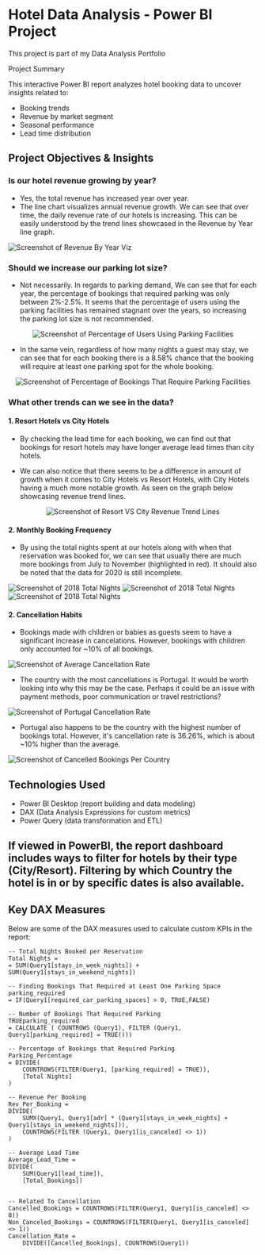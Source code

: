 # Hotel Data Analysis - Power BI Project

This project is part of my Data Analysis Portfolio

Project Summary

This interactive Power BI report analyzes hotel booking data to uncover insights related to:

- Booking trends
- Revenue by market segment
- Seasonal performance
- Lead time distribution

## Project Objectives & Insights

### Is our hotel revenue growing by year?
   - Yes, the total revenue has increased year over year.
   - The line chart visualizes annual revenue growth. We can see that over time, the daily revenue rate of our hotels is increasing. This can be easily understood by the trend lines showcased in the Revenue by Year line graph.

   ![Screenshot of Revenue By Year Viz](images/RevenueByYear.png)

### Should we increase our parking lot size?
   - Not necessarily. In regards to parking demand, We can see that for each year, the percentage of bookings that required parking was only between 2%-2.5%. It seems that the percentage of users using the parking facilities has remained stagnant over the years, so increasing the parking lot size is not recommended.

<p align="center">
  <img src="images/PercentageOfUsersUsingParkingFacilities.png" alt="Screenshot of Percentage of Users Using Parking Facilities"/>
</p>

   - In the same vein, regardless of how many nights a guest may stay, we can see that for each booking there is a 8.58% chance that the booking will require at least one parking spot for the whole booking.

<p align="center">
  <img src="images/PercentageOfBookingsThatRequireParkingSpaces.png" alt="Screenshot of Percentage of Bookings That Require Parking Facilities"/>
</p>
  
### What other trends can we see in the data?
#### 1. Resort Hotels vs City Hotels
   - By checking the lead time for each booking, we can find out that bookings for resort hotels may have longer average lead times than city hotels.

   - We can also notice that there seems to be a difference in amount of growth when it comes to City Hotels vs Resort Hotels, with City Hotels having a much more notable growth. As seen on the graph below showcasing revenue trend lines.

<p align="center">
  <img src="images/ResortVsCityRevenueTrendLines.png" alt="Screenshot of Resort VS City Revenue Trend Lines"/>
</p>

#### 2. Monthly Booking Frequency
   - By using the total nights spent at our hotels along with when that reservation was booked for, we can see that usually there are much more bookings from July to November (highlighted in red). It should also be noted that the data for 2020 is still incomplete.

   ![Screenshot of 2018 Total Nights](images/2018TotalNights.png)
   ![Screenshot of 2018 Total Nights](images/2019TotalNights.png)
   ![Screenshot of 2018 Total Nights](images/2020TotalNights.png)

#### 2. Cancellation Habits
   - Bookings made with children or babies as guests seem to have a significant increase in cancelations. However, bookings with children only accounted for ~10% of all bookings.

   ![Screenshot of Average Cancellation Rate](images/AverageCancellationRate.png)

   - The country with the most cancellations is Portugal. It would be worth looking into why this may be the case. Perhaps it could be an issue with payment methods, poor communication or travel restrictions?

   ![Screenshot of Portugal Cancellation Rate](images/Portugal_Cancellation_Rate.png)

   - Portugal also happens to be the country with the highest number of bookings total. However, it's cancellation rate is 36.26%, which is about ~10% higher than the average.

   ![Screenshot of Cancelled Bookings Per Country](images/Cancelled_Bookings_Per_Country.png)

## Technologies Used

- Power BI Desktop (report building and data modeling)
- DAX (Data Analysis Expressions for custom metrics)
- Power Query (data transformation and ETL)

## If viewed in PowerBI, the report dashboard includes ways to filter for hotels by their type (City/Resort). Filtering by which Country the hotel is in or by specific dates is also available.

## Key DAX Measures

Below are some of the DAX measures used to calculate custom KPIs in the report:

```DAX
-- Total Nights Booked per Reservation
Total Nights = 
= SUM(Query1[stays_in_week_nights]) + SUM(Query1[stays_in_weekend_nights])

-- Finding Bookings That Required at Least One Parking Space
parking_required 
= IF(Query1[required_car_parking_spaces] > 0, TRUE,FALSE) 

-- Number of Bookings That Required Parking
TRUEparking_required 
= CALCULATE ( COUNTROWS (Query1), FILTER (Query1, Query1[parking_required] = TRUE()))

-- Percentage of Bookings that Required Parking
Parking_Percentage 
= DIVIDE(
    COUNTROWS(FILTER(Query1, [parking_required] = TRUE)),
    [Total Nights]
)

-- Revenue Per Booking
Rev_Per_Booking = 
DIVIDE(
    SUMX(Query1, Query1[adr] * (Query1[stays_in_week_nights] + Query1[stays_in_weekend_nights])),
    COUNTROWS(FILTER (Query1, Query1[is_canceled] <> 1))
)

-- Average Lead Time 
Average_Lead_Time = 
DIVIDE(
    SUM(Query1[lead_time]),
    [Total_Bookings])


-- Related To Cancellation
Cancelled_Bookings = COUNTROWS(FILTER(Query1, Query1[is_canceled] <> 0))
Non_Canceled_Bookings = COUNTROWS(FILTER(Query1, Query1[is_canceled] <> 1))
Cancellation_Rate = 
    DIVIDE([Cancelled_Bookings], COUNTROWS(Query1))